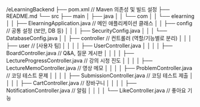 /eLearningBackend ├── pom.xml // Maven 의존성 및 빌드 설정 ├── README.md └── src ├── main │ ├── java │ │ └── com
│ │ └── elearning │ │ ├── ElearningApplication.java // 메인 애플리케이션 클래스 │ │ ├── config // 공통 설정 (보안, DB 등) │ │ │ ├── SecurityConfig.java │ │ │ └── DatabaseConfig.java │ │ ├── controller // 컨트롤러 (역할/기능별로 분리) │ │ │ ├── user // [사용자 팀] │ │ │ │ ├── UserController.java │ │ │ │ ├── BoardController.java // Q&A, 질문 게시판 │ │ │ │ ├── LectureProgressController.java // 강의 시청 진도 │ │ │ │ ├── LectureMemoController.java // 영상 메모 │ │ │ │ ├── ProblemController.java // 코딩 테스트 문제 │ │ │ │ ├── SubmissionController.java // 코딩 테스트 제출 │ │ │ │ ├── CartController.java // 장바구니 │ │ │ │ ├── NotificationController.java // 알림 │ │ │ │ └── LikeController.java // 좋아요 기능
